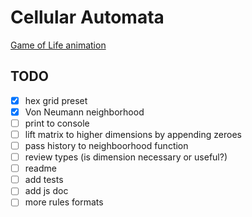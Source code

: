 # Cellular Automata

[Game of Life animation](https://upload.wikimedia.org/wikipedia/commons/e/e5/Gospers_glider_gun.gif)

## TODO

- [x] hex grid preset
- [x] Von Neumann neighborhood
- [ ] print to console
- [ ] lift matrix to higher dimensions by appending zeroes
- [ ] pass history to neighboorhood function
- [ ] review types (is dimension necessary or useful?)
- [ ] readme
- [ ] add tests
- [ ] add js doc
- [ ] more rules formats

